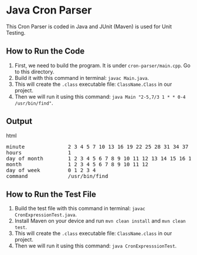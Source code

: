 # Java Cron Parser

This Cron Parser is coded in Java and JUnit (Maven) is used for Unit Testing.

## How to Run the Code

1. First, we need to build the program. It is under `cron-parser/main.cpp`. Go to this directory.
2. Build it with this command in terminal: `javac Main.java`.
3. This will create the `.class` executable file: `ClassName.Class` in our project.
4. Then we will run it using this command: `java Main "2-5,7/3 1 * * 0-4 /usr/bin/find"`.

## Output
html
<div id="output" style="position: relative;">
  <pre>
minute              2 3 4 5 7 10 13 16 19 22 25 28 31 34 37 40 43 46 49 52 55 58 
hours               1 
day of month        1 2 3 4 5 6 7 8 9 10 11 12 13 14 15 16 17 18 19 20 21 22 23 24 25 26 27 28 29 30 31 
month               1 2 3 4 5 6 7 8 9 10 11 12 
day of week         0 1 2 3 4 
command             /usr/bin/find
</div>

## How to Run the Test File

1. Build the test file with this command in terminal: `javac CronExpressionTest.java`.
2. Install Maven on your device and run `mvn clean install` and `mvn clean test`.
3. This will create the `.class` executable file: `ClassName.class` in our project.
4. Then we will run it using this command: `java CronExpresssionTest`.
